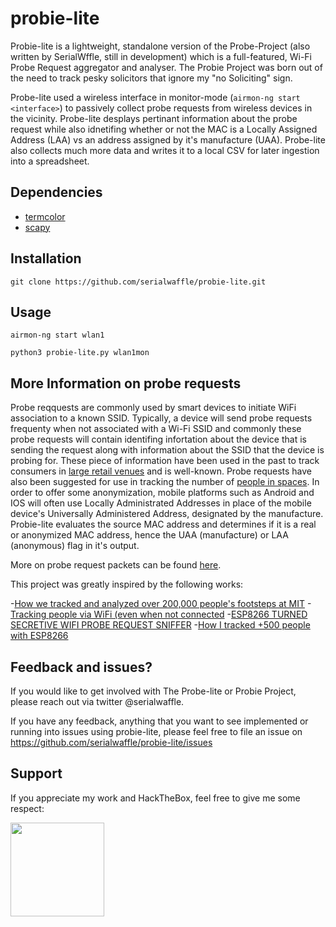 # probie-lite
Probie-lite is a lightweight, standalone version of the Probe-Project (also written by SerialWffle, still in development) which is a full-featured, Wi-Fi Probe Request aggregator and analyser. The Probie Project was born out of the need to track pesky solicitors that ignore my "no Soliciting" sign.   

Probe-lite used a wireless interface in monitor-mode (```airmon-ng start <interface>```) to passively collect probe requests from wireless devices in the vicinity.  Probe-lite desplays pertinant information about the probe request while also idnetifing whether or not the MAC is a Locally Assigned Address (LAA) vs an address assigned by it's manufacture (UAA).  Probe-lite also collects much more data and writes it to a local CSV for later ingestion into a spreadsheet.    


## Dependencies
- [termcolor](https://pypi.org/project/termcolor/)
- [scapy](https://pypi.org/project/scapy/)

## Installation
```
git clone https://github.com/serialwaffle/probie-lite.git
```

## Usage
```
airmon-ng start wlan1

python3 probie-lite.py wlan1mon
```

## More Information on probe requests 

Probe reqquests are commonly used by smart devices to initiate WiFi association to a known SSID.  Typically, a device will send probe requests frequenty when not associated with a Wi-Fi SSID and commonly these probe requests will contain identifing infortation about the device that is sending the request along with information about the SSID that the device is probing for.   These piece of information have been used in the past to track consumers in [large retail venues](https://medium.com/@brannondorsey/wi-fi-is-broken-3f6054210fa5) and is well-known.  Probe requests have also been suggested for use in tracking the number of [people in spaces](https://ieeexplore.ieee.org/stamp/stamp.jsp?tp=&arnumber=8747391).  In order to offer some anonymization, mobile platforms such as Android and IOS will often use Locally Administrated Addresses in place of the mobile device's Universally Administered Address, designated by the manufacture.  Probie-lite evaluates the source MAC address and determines if it is a real or anonymized MAC address, hence the UAA (manufacture) or LAA (anonymous) flag in it's output. 

More on probe request packets can be found [here](https://en.wikipedia.org/wiki/IEEE_802.11#Management_frames).


This project was greatly inspired by the following works:

-[How we tracked and analyzed over 200,000 people's footsteps at MIT](https://www.freecodecamp.org/news/tracking-analyzing-over-200-000-peoples-every-step-at-mit-e736a507ddbf/)
-[Tracking people via WiFi (even when not connected](https://www.crc.id.au/tracking-people-via-wifi-even-when-not-connected/)
-[ESP8266 TURNED SECRETIVE WIFI PROBE REQUEST SNIFFER](https://hackaday.com/tag/probe-requests/)
-[How I tracked +500 people with ESP8266](https://hackaday.io/project/174644-how-i-tracked-500-people-with-esp8266)

## Feedback and issues? 
If you would like to get involved with The Probe-lite or Probie Project, please reach out via twitter @serialwaffle. 

If you have any feedback, anything that you want to see implemented or running into issues using probie-lite, please feel free to file an issue on https://github.com/serialwaffle/probie-lite/issues   

## Support 
If you appreciate my work and HackTheBox, feel free to give me some respect:  

<a href="https://www.hackthebox.eu/profile/5305"><img src="https://www.hackthebox.eu/badge/image/5305" width="150"></a>
